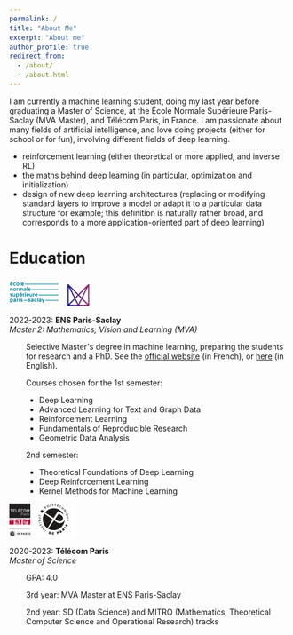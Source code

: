 ```yaml
---
permalink: /
title: "About Me"
excerpt: "About me"
author_profile: true
redirect_from: 
  - /about/
  - /about.html
---
```

  
I am currently a machine learning student, doing my last year before graduating a Master of Science, at the École Normale Supérieure Paris-Saclay (MVA Master), and Télécom Paris, in France. I am passionate about many fields of artificial intelligence, and love doing projects (either for school or for fun), involving different fields of deep learning.

- reinforcement learning (either theoretical or more applied, and inverse RL)
- the maths behind deep learning (in particular, optimization and initialization)
- design of new deep learning architectures (replacing or modifying standard layers to improve a model or adapt it to a particular data structure for example; this definition is naturally rather broad, and corresponds to a more application-oriented part of deep learning)

# Education

<div>
    <img src="/images/about/logo_ens_saclay.png" style="height: 50px">
    <img src="/images/about/logo_mva.png" style="height: 40px">
</div>

2022-2023: **ENS Paris-Saclay**<br>
<em>Master 2: Mathematics, Vision and Learning (MVA)</em>
<div style="margin-left: 30px;">

<p>Selective Master's degree in machine learning, preparing the students for research and a PhD. See the <a href="https://www.master-mva.com/">official website</a> (in French), or <a href="https://www.ip-paris.fr/en/education/masters/mathematics-and-applications-program/master-year-2-mathematics-vision-learning">here</a> (in English).</p>



Courses chosen for the 1st semester:
<ul>
<li>Deep Learning</li>
<li>Advanced Learning for Text and Graph Data</li>
<li>Reinforcement Learning</li>
<li>Fundamentals of Reproducible Research</li>
<li>Geometric Data Analysis</li>
</ul>

2nd semester:
<ul>
<li>Theoretical Foundations of Deep Learning</li>
<li>Deep Reinforcement Learning</li>
<li>Kernel Methods for Machine Learning</li>
</ul>
</div>


<div>
    <img src="/images/about/logo_telecom_paris.png" style="height: 60px">
    <img src="/images/about/logo_ipparis.png" style="height: 60px">
</div>

2020-2023: **Télécom Paris**<br>
<em>Master of Science</em>
<div style="margin-left: 30px;">

<p>GPA: 4.0</p>

<p>3rd year: MVA Master at ENS Paris-Saclay</p>
<p>2nd year: SD (Data Science) and MITRO (Mathematics, Theoretical Computer Science and Operational Research) tracks</p>
</div>
